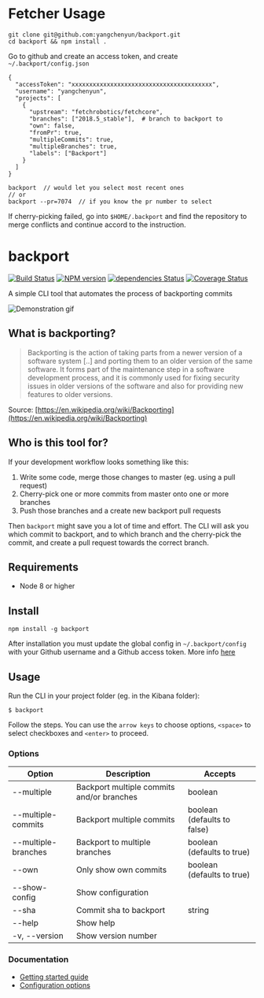 # Fetcher Usage

```
git clone git@github.com:yangchenyun/backport.git
cd backport && npm install .
```

Go to github and create an access token, and create `~/.backport/config.json`

```
{
  "accessToken": "xxxxxxxxxxxxxxxxxxxxxxxxxxxxxxxxxxxxxxxx",
  "username": "yangchenyun",
  "projects": [
    {
      "upstream": "fetchrobotics/fetchcore",
      "branches": ["2018.5_stable"],  # branch to backport to 
      "own": false,
      "fromPr": true,
      "multipleCommits": true,
      "multipleBranches": true,
      "labels": ["Backport"]
    }
  ]
}
```

```
backport  // would let you select most recent ones
// or
backport --pr=7074  // if you know the pr number to select
```

If cherry-picking failed, go into `$HOME/.backport` and find the repository to merge conflicts and continue accord to the instruction.

# backport

[![Build Status](https://travis-ci.org/sqren/backport.svg?branch=master)](https://travis-ci.org/sqren/backport)
[![NPM version](https://img.shields.io/npm/v/backport.svg)](https://www.npmjs.com/package/backport)
[![dependencies Status](https://david-dm.org/sqren/backport/status.svg)](https://david-dm.org/sqren/backport)
[![Coverage Status](https://coveralls.io/repos/github/sqren/backport/badge.svg?branch=master)](https://coveralls.io/github/sqren/backport?branch=master)

A simple CLI tool that automates the process of backporting commits

![Demonstration gif](https://i.makeagif.com/media/10-05-2017/kEJLqe.gif)

## What is backporting?

> Backporting is the action of taking parts from a newer version of a software system [..] and porting them to an older version of the same software. It forms part of the maintenance step in a software development process, and it is commonly used for fixing security issues in older versions of the software and also for providing new features to older versions.

Source: [https://en.wikipedia.org/wiki/Backporting](https://en.wikipedia.org/wiki/Backporting)

## Who is this tool for?

If your development workflow looks something like this:

1.  Write some code, merge those changes to master (eg. using a pull request)
2.  Cherry-pick one or more commits from master onto one or more branches
3.  Push those branches and a create new backport pull requests

Then `backport` might save you a lot of time and effort. The CLI will ask you which commit to backport, and to which branch and the cherry-pick the commit, and create a pull request towards the correct branch.

## Requirements

* Node 8 or higher

## Install

```
npm install -g backport
```

After installation you must update the global config in `~/.backport/config` with your Github username and a Github access token. More info [here](https://github.com/sqren/backport/blob/master/docs/getting-started.md#new-user-create-user-config)

## Usage

Run the CLI in your project folder (eg. in the Kibana folder):

```
$ backport
```

Follow the steps. You can use the `arrow keys` to choose options, `<space>` to select checkboxes and `<enter>` to proceed.

### Options

| Option              | Description                               | Accepts                     |
| ------------------- | ----------------------------------------- | --------------------------- |
| --multiple          | Backport multiple commits and/or branches | boolean                     |
| --multiple-commits  | Backport multiple commits                 | boolean (defaults to false) |
| --multiple-branches | Backport to multiple branches             | boolean (defaults to true)  |
| --own               | Only show own commits                     | boolean (defaults to true)  |
| --show-config       | Show configuration                        |                             |
| --sha               | Commit sha to backport                    | string                      |
| --help              | Show help                                 |                             |
| -v, --version       | Show version number                       |                             |

### Documentation

* [Getting started guide](https://github.com/sqren/backport/blob/master/docs/getting-started.md)
* [Configuration options](https://github.com/sqren/backport/blob/master/docs/configuration.md)
